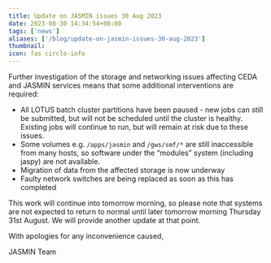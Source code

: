 ```yaml
---
title: Update on JASMIN issues 30 Aug 2023
date: 2023-08-30 14:34:54+00:00
tags: ['news']
aliases: ['/blog/update-on-jasmin-issues-30-aug-2023']
thumbnail: 
icon: fas circle-info
---
```


Further investigation of the storage and networking issues affecting CEDA and JASMIN services means that some additional interventions are required:

* All LOTUS batch cluster partitions have been paused - new jobs can still be submitted, but will not be scheduled until the cluster is healthy. Existing jobs will continue to run, but will remain at risk due to these issues.
* Some volumes e.g. `/apps/jasmin` and `/gws/smf/*` are still inaccessible from many hosts, so software under the “modules” system (including jaspy) are not available.
* Migration of data from the affected storage is now underway
* Faulty network switches are being replaced as soon as this has completed

This work will continue into tomorrow morning, so please note that systems are not expected to return to normal until later tomorrow morning Thursday 31st August. We will provide another update at that point.

With apologies for any inconvenience caused,

JASMIN Team
